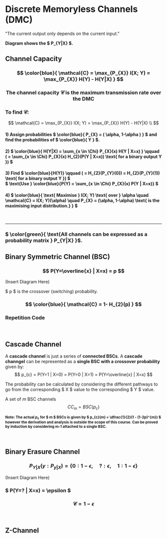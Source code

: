 # Discrete Memoryless Channels (DMC)

"The current output only depends on the current input."

**Diagram shows the $ P_{Y|X} $.**


## Channel Capacity
### $$ \color{blue}{ \mathcal{C} = \max_{P_{X}} I(X; Y) = \max_{P_{X}} H(Y) - H(Y|X) } $$

### $$ \text{The channel capacity } \mathcal{C} \text{ is the maximum transmission rate over the DMC } $$

### To find $\mathcal{C}$:

$$
\mathcal{C} = \max_{P_{X}} I(X; Y) = \max_{P_{X}} H(Y) - H(Y|X) \\
$$

#### 1) Assign probabilities $ \color{blue}{ P_{X} = ( \alpha, 1-\alpha ) } $ and find the probabilities of $ \color{blue}{ Y } $.

#### 2) $ \color{blue}{ H(Y|X) = \sum_{x \in \Chi} P_{X}(x) H(Y | X=x) } \qquad ( = \sum_{x \in \Chi} P_{X}(x) H_{2}(P(Y | X=x)) \text{ for a binary output Y }) $

#### 3) Find $ \color{blue}{H(Y)} \qquad ( = H_{2}(P_{Y}(0)) = H_{2}(P_{Y}(1)) \text{ for a binary output Y }) $ </br> $ \text{Use } \color{blue}{P(Y) = \sum_{x \in \Chi} P_{X}(x) P(Y | X=x)} $

#### 4) $ \color{blue}{ \text{ Maximise } I(X; Y) \text{ over } \alpha \quad \mathcal{C} = I(X; Y)(\alpha) \quad P_{X} = (\alpha, 1-\alpha) \text{ is the maximising input distribution.} } $ 


</br><hr>

### $ \color{green}{ \text{All channels can be expressed as a probability matrix } P_{Y|X} }$.

## Binary Symmetric Channel (BSC)

### $$ P(Y=\overline{x} | X=x) = p $$

(Insert Diagram Here)

$ p $ is the crossover (switching) probability.


### $$ \color{blue}{ \mathcal{C} = 1- H_{2}(p) } $$

### Repetition Code



</br>


## Cascade Channel

A **cascade channel** is just a series of **connected BSCs**.
A **cascade channgel** can be represented as a **single BSC with a crossover probability** given by:
$$ p_{c} = P(Y=1 | X=0) = P(Y=0 | X=1) = P(Y=\overline{x} | X=x) $$

The probability can be calculated by considering the different pathways to go from the corresponding $ X $ value to the corresponding $ Y $ value.

A set of $m$ BSC channels $$ CC_{m} = BSC(p_{c}) $$


<small> **Note: The actual $p_{c}$ for $ m $ BSCs is given by $ p_{c}(m) = \dfrac{1}{2}(1 - (1-2p)^{m}) $ however the derivation and analysis is outside the scope of this course. Can be proved by induction by considering m-1 attached to a single BSC.** </small>




</br>

## Binary Erasure Channel

### $$ P_{Y|X} (y: P_{y|X}) = \{ 0: 1-\epsilon, \quad ?: \epsilon, \quad 1: 1-\epsilon \} $$

(Insert Diagram Here)

### $ P(Y=? | X=x) = \epsilon $


### $$ \mathcal{C} = 1 - \epsilon $$

</br>


## Z-Channel




